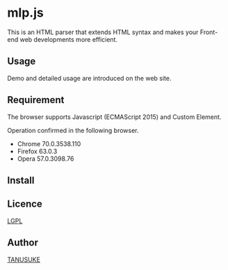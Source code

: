 mlp.js
====
This is an HTML parser that extends HTML syntax and makes your Front-end web developments more efficient.  

## Usage
Demo and detailed usage are introduced on the web site.  

## Requirement
The browser supports Javascript (ECMAScript 2015) and Custom Element.

Operation confirmed in the following browser.
- Chrome 70.0.3538.110
- Firefox 63.0.3
- Opera 57.0.3098.76  

## Install

## Licence
[LGPL](https://www.gnu.org/licenses/lgpl-3.0.html)  

## Author
[TANUSUKE](https://github.com/snst-lab)  

